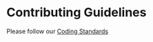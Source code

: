 # Contributing Guidelines

Please follow our [Coding Standards](https://bitbucket.org/ktsn_fe/documentation/)
